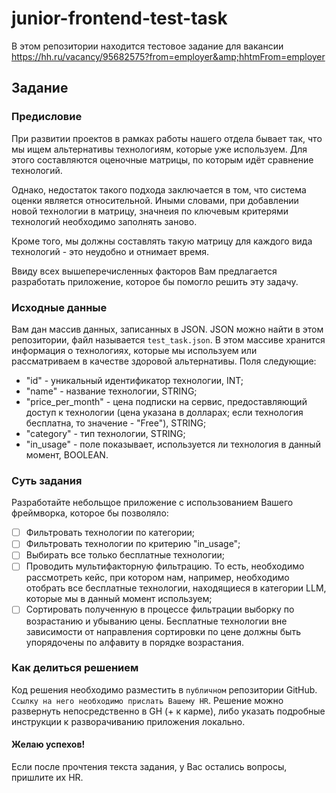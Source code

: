 # junior-frontend-test-task
В этом репозитории находится тестовое задание для вакансии https://hh.ru/vacancy/95682575?from=employer&amp;hhtmFrom=employer

## Задание
### Предисловие
При развитии проектов в рамках работы нашего отдела бывает так, что мы ищем альтернативы технологиям, которые уже используем. Для этого составляются оценочные матрицы, по которым идёт сравнение технологий.

Однако, недостаток такого подхода заключается в том, что система оценки является относительной. Иными словами, при добавлении новой технологии в матрицу, значнеия по ключевым критерями технологий необходимо заполнять заново.

Кроме того, мы должны составлять такую матрицу для каждого вида технологий - это неудобно и отнимает время.

Ввиду всех вышеперечисленных факторов Вам предлагается разработать приложение, которое бы помогло решить эту задачу.

### Исходные данные
Вам дан массив данных, записанных в JSON. JSON можно найти в этом репозитории, файл называется `test_task.json`. В этом массиве хранится информация о технологиях, которые мы используем или рассматриваем в качестве здоровой альтернативы. Поля следующие:
- "id" - уникальный идентификатор технологии, INT;
- "name" - название технологии, STRING;
- "price_per_month" - цена подписки на сервис, предоставляющий доступ к технологии (цена указана в долларах; если технология бесплатна, то значение - "Free"), STRING;
- "category" - тип технологии, STRING;
- "in_usage" - поле показывает, используется ли технология в данный момент, BOOLEAN.

### Суть задания

Разработайте небольщое приложение с использованием Вашего фреймворка, которое бы позволяло:

- [ ] Фильтровать технологии по категории;
- [ ] Фильтровать технологии по критерию "in_usage";
- [ ] Выбирать все только бесплатные технологии;
- [ ] Проводить мультифакторную фильтрацию. То есть, необходимо рассмотреть кейс, при котором нам, например, необходимо отобрать все бесплатные технологии, находящиеся в категории LLM, которые мы в данный момент используем;
- [ ] Сортировать полученную в процессе фильтрации выборку по возрастанию и убыванию цены. Бесплатные технологии вне зависимости от направления сортировки по цене должны быть упорядочены по алфавиту в порядке возрастания.

### Как делиться решением
Код решения необходимо разместить в `публичном` репозитории GitHub. `Ссылку на него необходимо прислать Вашему HR`.
Решение можно развернуть непосредственно в GH (+ к карме), либо указать подробные инструкции к разворачиванию приложения локально. 

#### Желаю успехов!

Если после прочтения текста задания, у Вас остались вопросы, пришлите их HR.

